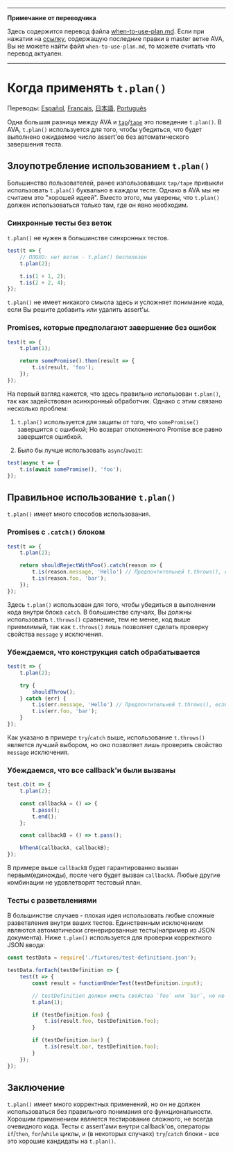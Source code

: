 ___
**Примечание от переводчика**

Здесь содержится перевод файла [when-to-use-plan.md](https://github.com/sindresorhus/ava/blob/master/docs/recipes/when-to-use-plan.md). Если при нажатии на [ссылку](https://github.com/sindresorhus/ava/compare/559dda50034dadffecde624e505ed0282ddf2fd2...master#diff-0c25d982e94d600cb6b8e438a0e67169), содержащую последние правки в master ветке AVA, Вы не можете найти файл `when-to-use-plan.md`, то можете считать что перевод актуален.
___
# Когда применять `t.plan()`

Переводы: [Español](https://github.com/sindresorhus/ava-docs/blob/master/es_ES/docs/recipes/when-to-use-plan.md), [Français](https://github.com/sindresorhus/ava-docs/blob/master/fr_FR/docs/recipes/when-to-use-plan.md), [日本語](https://github.com/sindresorhus/ava-docs/blob/master/ja_JP/docs/recipes/when-to-use-plan.md), [Português](https://github.com/sindresorhus/ava-docs/blob/master/pt_BR/docs/recipes/when-to-use-plan.md)

Одна большая разница между AVA и [`tap`](https://github.com/tapjs/node-tap)/[`tape`](https://github.com/substack/tape) это поведение `t.plan()`. В AVA, `t.plan()` используется для того, чтобы убедиться, что будет выполнено ожидаемое число assert'ов без автоматического завершения теста.

## Злоупотребление использованием `t.plan()`

Большинство пользователей, ранее изпользовавших `tap/tape` привыкли использовать `t.plan()` буквально в каждом тесте. Однако в AVA мы не считаем это "хорошей идеей". Вместо этого, мы уверены, что `t.plan()` должен использоваться только там, где он явно необходим.

### Синхронные тесты без веток

`t.plan()` не нужен в большинстве синхронных тестов.

```js
test(t => {
	// ПЛОХО: нет веток - t.plan() бесполезен
	t.plan(2);

	t.is(1 + 1, 2);
	t.is(2 + 2, 4);
});
```

`t.plan()` не имеет никакого смысла здесь и усложняет понимание кода, если Вы решите добавить или удалить assert'ы.

### Promises, которые предполагают завершение без ошибок

```js
test(t => {
	t.plan(1);

	return somePromise().then(result => {
		t.is(result, 'foo');
	});
});
```

На первый взгляд кажется, что здесь правильно использован `t.plan()`, так как задействован асинхронный обработчик. Однако с этим связано несколько проблем:

1. `t.plan()` используется для защиты от того, что `somePromise()` завершится с ошибкой; Но возврат отклоненного Promise все равно завершится ошибкой.

2. Было бы лучше использовать `async`/`await`:

```js
test(async t => {
	t.is(await somePromise(), 'foo');
});
```

## Правильное использование `t.plan()`

`t.plan()` имеет много способов использования.

### Promises с `.catch()` блоком

```js
test(t => {
	t.plan(2);

	return shouldRejectWithFoo().catch(reason => {
		t.is(reason.message, 'Hello') // Предпочтительней t.throws(), если все что Вам нужно - проверить свойство message
		t.is(reason.foo, 'bar');
	});
});
```

Здесь `t.plan()` использован для того, чтобы убедиться в выполнении кода внутри блока `catch`. В большинстве случаях, Вы должны использовать `t.throws()` сравнение, тем не менее, код выше приемлимый, так как `t.throws()` лишь позволяет сделать проверку свойства `message` у исключения.

### Убеждаемся, что конструкция catch обрабатывается

```js
test(t => {
	t.plan(2);

	try {
		shouldThrow();
	} catch (err) {
		t.is(err.message, 'Hello') // Предпочтительней t.throws(), если все что Вам нужно - проверить свойство message
		t.is(err.foo, 'bar');
	}
});
```

Как указано в примере `try`/`catch` выше, использование `t.throws()` является лучший выбором, но оно позволяет лишь проверить свойство `message` исключения.

### Убеждаемся, что все callback'и были вызваны

```js
test.cb(t => {
	t.plan(2);

	const callbackA = () => {
		t.pass();
		t.end();
	};

	const callbackB = () => t.pass();

	bThenA(callbackA, callbackB);
});
```

В примере выше `callbackB` будет гарантированно вызван первым(единожды), после чего будет вызван `callbackA`. Любые другие комбинации не удовлетворят тестовый план.

### Тесты с разветвлениями

В большинстве случаев - плохая идея использовать любые сложные разветвления внутри ваших тестов. Единственным исключением являются автоматически сгенерированные тесты(например из JSON документа). Ниже `t.plan()` используется для проверки корректного JSON ввода:

```js
const testData = require('./fixtures/test-definitions.json');

testData.forEach(testDefinition => {
	test(t => {
		const result = functionUnderTest(testDefinition.input);

		// testDefinition должен иметь свойства `foo` или `bar`, но не оба из них
		t.plan(1);

		if (testDefinition.foo) {
			t.is(result.foo, testDefinition.foo);
		}

		if (testDefinition.bar) {
			t.is(result.bar, testDefinition.foo);
		}
	});
});
```

## Заключение

`t.plan()` имеет много корректных применений, но он не должен использоваться без правильного понимания его функциональности. Хорошим применением является тестирование сложного, не всегда очевидного кода. Тесты с assert'ами внутри callback'ов, операторы `if`/`then`, `for`/`while` циклы, и (в некоторых случаях) `try`/`catch` блоки - все это хорошие кандидаты на `t.plan()`.

